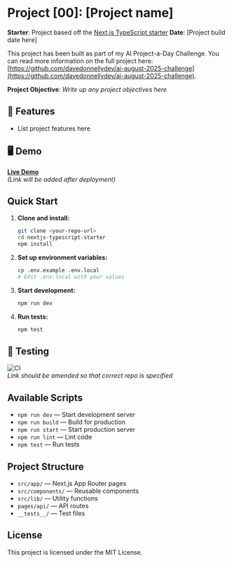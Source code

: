 # Project [00]: [Project name]

**Starter**: Project based off the [Next.js TypeScript starter](https://github.com/davedonnellydev/nextjs-typescript-starter)
**Date**: [Project build date here]

This project has been built as part of my AI Project-a-Day Challenge. You can read more information on the full project here: [https://github.com/davedonnellydev/ai-august-2025-challenge](https://github.com/davedonnellydev/ai-august-2025-challenge).

**Project Objective**: *Write up any project objectives here*



## 🚀 Features

- List project features here


## 🖥️ Demo

**[Live Demo](https://your-demo-url.com)**  
*(Link will be added after deployment)*

## Quick Start

1. **Clone and install:**
   ```bash
   git clone <your-repo-url>
   cd nextjs-typescript-starter
   npm install
   ```

2. **Set up environment variables:**
   ```bash
   cp .env.example .env.local
   # Edit .env.local with your values
   ```

3. **Start development:**
   ```bash
   npm run dev
   ```

4. **Run tests:**
   ```bash
   npm test
   ```


## 🧪 Testing

![CI](https://github.com/davedonnellydev/nextjs-typescript-starter/actions/workflows/ci.yml/badge.svg)  
*Link should be amended so that correct repo is specified*

## Available Scripts

- `npm run dev` — Start development server
- `npm run build` — Build for production
- `npm run start` — Start production server
- `npm run lint` — Lint code
- `npm test` — Run tests

## Project Structure

- `src/app/` — Next.js App Router pages
- `src/components/` — Reusable components
- `src/lib/` — Utility functions
- `pages/api/` — API routes
- `__tests__/` — Test files

## License

This project is licensed under the MIT License.
